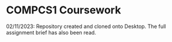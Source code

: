 # COMPCS1 Coursework
02/11/2023: Repository created and cloned onto Desktop. The full assignment brief has also been read.

